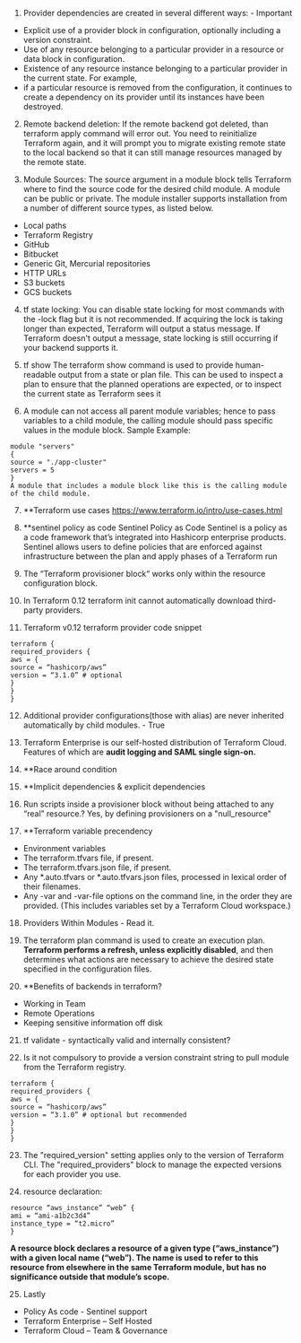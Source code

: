 1. Provider dependencies are created in several different ways:  - Important
* Explicit use of a provider block in configuration, optionally including a version constraint.       
* Use of any resource belonging to a particular provider in a resource or data block in configuration.       
* Existence of any resource instance belonging to a particular provider in the current state. For example, 
* if a particular resource is removed from the configuration, it continues to create a dependency on its provider until its instances have been destroyed. 

2. Remote backend deletion:
If the remote backend got deleted, than terraform apply command will error out. You need to reinitialize Terraform again, and it will prompt you to migrate existing remote state to the local backend so that it can still manage resources managed by the remote state.

3. Module Sources: The source argument in a module block tells Terraform where to find the source code for the desired child module. 
A module can be public or private. 
The module installer supports installation from a number of different source types, as listed below.
*  Local paths
*  Terraform Registry
*  GitHub
*  Bitbucket
* Generic Git, Mercurial repositories
*  HTTP URLs
*  S3 buckets
*  GCS buckets

4.  tf state locking: You can disable state locking for most commands with the -lock flag but it is not recommended. 
If acquiring the lock is taking longer than expected, Terraform will output a status message. 
If Terraform doesn't output a message, state locking is still occurring if your backend supports it.

5. tf show
The terraform show command is used to provide human-readable output from a state or plan file. This can be used to inspect a plan to ensure that the planned operations are expected, or to inspect the current state as Terraform sees it

6. A module can not access all parent module variables; hence to pass variables to a child module, the calling module should pass specific values in the module block. 
Sample Example: 
```
module "servers" 
{ 
source = "./app-cluster" 
servers = 5 
} 
A module that includes a module block like this is the calling module of the child module.
```

7. **Terraform use cases
https://www.terraform.io/intro/use-cases.html 

8. **sentinel policy as code
Sentinel Policy as Code Sentinel is a policy as a code framework that’s integrated into Hashicorp enterprise products. 
Sentinel allows users to define policies that are enforced against infrastructure between the plan and apply phases of a Terraform run

9. The “Terraform provisioner block“ works only within the resource configuration block.
10. In Terraform 0.12  terraform init cannot automatically download third-party providers.
11. Terraform v0.12 terraform provider code snippet
```
terraform {
required_providers {
aws = {
source = “hashicorp/aws”
version = “3.1.0” # optional
}
}
}
```

12. Additional provider configurations(those with alias) are never inherited automatically by child modules. - True

13. Terraform Enterprise is our self-hosted distribution of Terraform Cloud. Features of which are **audit logging and SAML single sign-on.**

14. **Race around condition

15. **Implicit dependencies & explicit dependencies

16. Run scripts inside a provisioner block without being attached to any “real” resource.?
Yes, by defining provisioners on a "null_resource"

17. **Terraform variable precendency
*  Environment variables
*  The terraform.tfvars file, if present.
*  The terraform.tfvars.json file, if present.
*  Any *.auto.tfvars or *.auto.tfvars.json files, processed in lexical order of their filenames.
*  Any -var and -var-file options on the command line, in the order they are provided.
    (This includes variables set by a Terraform Cloud workspace.)

18. Providers Within Modules - Read it.

19. The terraform plan command is used to create an execution plan. 
**Terraform performs a refresh, unless explicitly disabled**, and then determines what actions are necessary to achieve the desired state specified in the configuration files.

20.  **Benefits of backends in terraform?
  * Working in Team
  * Remote Operations
  * Keeping sensitive information off disk

21. tf validate -  syntactically valid and internally consistent?

22. Is it not compulsory to provide a version constraint string to pull module from the Terraform registry. 
```
terraform {
required_providers {
aws = {
source = “hashicorp/aws”
version = “3.1.0” # optional but recommended
}
}
}
```

 
23. The "required_version" setting applies only to the version of Terraform CLI. 
The "required_providers" block to manage the expected versions for each provider you use.


24. resource declaration:
```
resource “aws_instance” “web” {
ami = “ami-a1b2c3d4”
instance_type = “t2.micro”
}
```
**A resource block declares a resource of a given type (“aws_instance”) with a given local name (“web”). The name is used to refer to this resource from elsewhere in the same Terraform module, but has no significance outside that module’s scope.**

25. Lastly

- Policy As code - Sentinel support
- Terraform Enterprise – Self Hosted
- Terraform Cloud – Team & Governance

